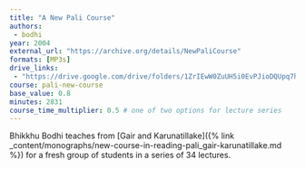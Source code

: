 ```yaml
---
title: "A New Pali Course"
authors:
 - bodhi
year: 2004
external_url: "https://archive.org/details/NewPaliCourse"
formats: [MP3s]
drive_links:
 - "https://drive.google.com/drive/folders/1ZrIEwW0ZuUH5i0EvPJioDQUpq7hF2ZYE"
course: pali-new-course
base_value: 0.8
minutes: 2831
course_time_multiplier: 0.5 # one of two options for lecture series
---
```


Bhikkhu Bodhi teaches from [Gair and Karunatillake]({% link _content/monographs/new-course-in-reading-pali_gair-karunatillake.md %}) for a fresh group of students in a series of 34 lectures.

